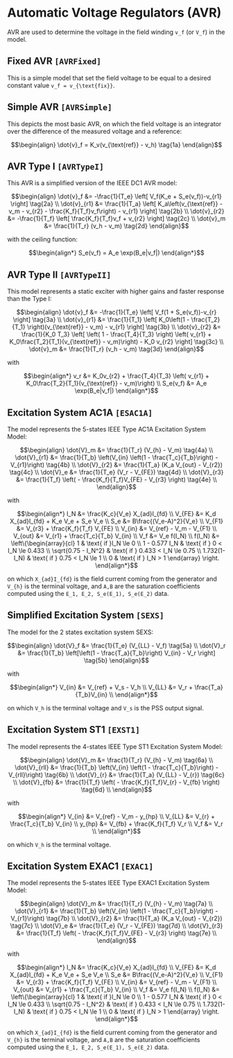 # Automatic Voltage Regulators (AVR)

AVR are used to determine the voltage in the field winding ``v_f`` (or ``V_f``) in the model.

## Fixed AVR ```[AVRFixed]```

This is a simple model that set the field voltage to be equal to a desired constant value ``v_f = v_{\text{fix}}``.

## Simple AVR ```[AVRSimple]```

This depicts the most basic AVR, on which the field voltage is an integrator over the difference of the measured voltage and a reference:

```math
\begin{align}
\dot{v}_f = K_v(v_{\text{ref}} - v_h) \tag{1a}
\end{align}
```

## AVR Type I ```[AVRTypeI]```

This AVR is a simplified version of the IEEE DC1 AVR model:

```math
\begin{align}
\dot{v}_f &= -\frac{1}{T_e} \left[ V_f(K_e + S_e(v_f))-v_{r1} \right] \tag{2a} \\
\dot{v}_{r1} &= \frac{1}{T_a} \left[ K_a\left(v_{\text{ref}} - v_m - v_{r2} - \frac{K_f}{T_f}v_f\right) - v_{r1} \right]   \tag{2b} \\
\dot{v}_{r2} &=  -\frac{1}{T_f} \left[ \frac{K_f}{T_f}v_f + v_{r2} \right]  \tag{2c} \\
\dot{v}_m &= \frac{1}{T_r} (v_h - v_m) \tag{2d}
\end{align}
```

with the ceiling function:

```math
\begin{align*}
S_e(v_f) = A_e \exp(B_e|v_f|)
\end{align*}
```

## AVR Type II ```[AVRTypeII]```

This model represents a static exciter with higher gains and faster response than the Type I:

```math
\begin{align}
\dot{v}_f &= -\frac{1}{T_e} \left[ V_f(1 + S_e(v_f))-v_{r} \right] \tag{3a} \\
\dot{v}_{r1} &= \frac{1}{T_1} \left[ K_0\left(1 - \frac{T_2}{T_1} \right)(v_{\text{ref}} - v_m) - v_{r1}  \right] \tag{3b} \\
\dot{v}_{r2} &=  \frac{1}{K_0 T_3} \left[ \left( 1 - \frac{T_4}{T_3} \right) \left( v_{r1} + K_0\frac{T_2}{T_1}(v_{\text{ref}} - v_m)\right) - K_0 v_{r2} \right]  \tag{3c} \\
\dot{v}_m &= \frac{1}{T_r} (v_h - v_m) \tag{3d}
\end{align}
```

with

```math
\begin{align*}
v_r &= K_0v_{r2} + \frac{T_4}{T_3} \left( v_{r1} + K_0\frac{T_2}{T_1}(v_{\text{ref}} - v_m)\right) \\
S_e(v_f) &= A_e \exp(B_e|v_f|)
\end{align*}
```

## Excitation System AC1A ```[ESAC1A]```

The model represents the 5-states IEEE Type AC1A Excitation System Model:

```math
\begin{align}
\dot{V}_m &= \frac{1}{T_r} (V_{h} - V_m) \tag{4a} \\
\dot{V}_{r1} &= \frac{1}{T_b} \left(V_{in} \left(1 - \frac{T_c}{T_b}\right) - V_{r1}\right) \tag{4b} \\
\dot{V}_{r2} &= \frac{1}{T_a} (K_a V_{out} - V_{r2}) \tag{4c} \\
\dot{V}_e &= \frac{1}{T_e} (V_r - V_{FE}) \tag{4d} \\
\dot{V}_{r3} &= \frac{1}{T_f} \left( - \frac{K_f}{T_f}V_{FE} - V_{r3} \right) \tag{4e} \\
\end{align}
```

with

```math
\begin{align*}
I_N &= \frac{K_c}{V_e} X_{ad}I_{fd} \\
V_{FE} &= K_d X_{ad}I_{fd} + K_e V_e + S_e V_e \\
S_e &= B\frac{(V_e-A)^2}{V_e} \\
V_{F1} &= V_{r3} + \frac{K_f}{T_f} V_{FE} \\
V_{in} &= V_{ref} - V_m - V_{F1} \\
V_{out} &= V_{r1} + \frac{T_c}{T_b} V_{in} \\
V_f &= V_e f(I_N) \\
f(I_N) &= \left\{\begin{array}{cl}
    1 & \text{ if }I_N \le 0 \\
    1 - 0.577 I_N & \text{ if } 0 < I_N \le 0.433 \\
    \sqrt{0.75 - I_N^2} & \text{ if } 0.433 < I_N \le 0.75 \\
    1.732(1-I_N) & \text{ if } 0.75 <  I_N \le 1 \\
    0 & \text{ if } I_N > 1 \end{array} \right.
\end{align*}
```

on which ``X_{ad}I_{fd}`` is the field current coming from the generator and ``V_{h}`` is the terminal voltage, and ``A,B`` are the saturation coefficients computed using the ``E_1, E_2, S_e(E_1), S_e(E_2)`` data.

## Simplified Excitation System ```[SEXS]```

The model for the 2 states excitation system SEXS:

```math
\begin{align}
\dot{V}_f &= \frac{1}{T_e} (V_{LL} - V_f) \tag{5a} \\
\dot{V}_r &= \frac{1}{T_b} \left[\left(1 - \frac{T_a}{T_b}\right) V_{in} - V_r \right] \tag{5b}
\end{align}
```

with
```math
\begin{align*}
V_{in} &= V_{ref} + V_s - V_h \\
V_{LL} &= V_r + \frac{T_a}{T_b}V_{in} \\
\end{align*}
```

on which ``V_h`` is the terminal voltage and ``V_s`` is the PSS output signal.


## Excitation System ST1 ```[EXST1]```

The model represents the 4-states IEEE Type ST1 Excitation System Model:

```math
\begin{align}
\dot{V}_m &= \frac{1}{T_r} (V_{h} - V_m) \tag{6a} \\
\dot{V}_{rll} &= \frac{1}{T_b} \left(V_{in} \left(1 - \frac{T_c}{T_b}\right) - V_{rll}\right) \tag{6b} \\
\dot{V}_{r} &= \frac{1}{T_a} (V_{LL} - V_{r}) \tag{6c} \\
\dot{V}_{fb} &= \frac{1}{T_f} \left( - \frac{K_f}{T_f}V_{r} - V_{fb} \right) \tag{6d} \\
\end{align}
```

with 

```math
\begin{align*}
V_{in} &= V_{ref} - V_m - y_{hp} \\
V_{LL} &= V_{r} + \frac{T_c}{T_b} V_{in} \\
y_{hp} &= V_{fb} + \frac{K_f}{T_f} V_r \\
V_f &= V_r \\
\end{align*}
```

on which ``V_h`` is the terminal voltage.

## Excitation System EXAC1 ```[EXAC1]```

The model represents the 5-states IEEE Type EXAC1 Excitation System Model:

```math
\begin{align}
\dot{V}_m &= \frac{1}{T_r} (V_{h} - V_m) \tag{7a} \\
\dot{V}_{r1} &= \frac{1}{T_b} \left(V_{in} \left(1 - \frac{T_c}{T_b}\right) - V_{r1}\right) \tag{7b} \\
\dot{V}_{r2} &= \frac{1}{T_a} (K_a V_{out} - V_{r2}) \tag{7c} \\
\dot{V}_e &= \frac{1}{T_e} (V_r - V_{FE}) \tag{7d} \\
\dot{V}_{r3} &= \frac{1}{T_f} \left( - \frac{K_f}{T_f}V_{FE} - V_{r3} \right) \tag{7e} \\
\end{align}
```

with

```math
\begin{align*}
I_N &= \frac{K_c}{V_e} X_{ad}I_{fd} \\
V_{FE} &= K_d X_{ad}I_{fd} + K_e V_e + S_e V_e \\
S_e &= B\frac{(V_e-A)^2}{V_e} \\
V_{F1} &= V_{r3} + \frac{K_f}{T_f} V_{FE} \\
V_{in} &= V_{ref} - V_m - V_{F1} \\
V_{out} &= V_{r1} + \frac{T_c}{T_b} V_{in} \\
V_f &= V_e f(I_N) \\
f(I_N) &= \left\{\begin{array}{cl}
    1 & \text{ if }I_N \le 0 \\
    1 - 0.577 I_N & \text{ if } 0 < I_N \le 0.433 \\
    \sqrt{0.75 - I_N^2} & \text{ if } 0.433 < I_N \le 0.75 \\
    1.732(1-I_N) & \text{ if } 0.75 <  I_N \le 1 \\
    0 & \text{ if } I_N > 1 \end{array} \right.
\end{align*}
```

on which ``X_{ad}I_{fd}`` is the field current coming from the generator and ``V_{h}`` is the terminal voltage, and ``A,B`` are the saturation coefficients computed using the ``E_1, E_2, S_e(E_1), S_e(E_2)`` data.

